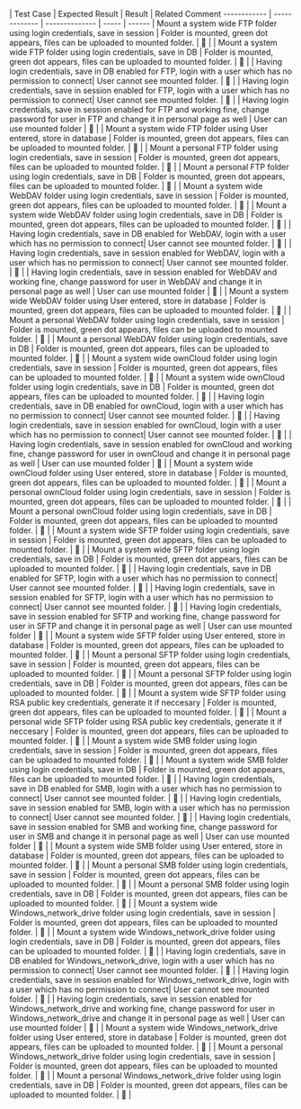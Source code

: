 

| Test Case | Expected Result | Result | Related Comment
------------ | ------------- | -------------- | ----- | ------
| Mount a system wide FTP folder using login credentials, save in session | Folder is mounted, green dot appears, files can be uploaded to mounted folder. | :construction: |
| Mount a system wide FTP folder using login credentials, save in DB | Folder is mounted, green dot appears, files can be uploaded to mounted folder. | :construction: |
| Having login credentials, save in DB enabled for FTP, login with a user which has no permission to connect| User cannot see mounted folder. | :construction: |
| Having login credentials, save in session enabled for FTP, login with a user which has no permission to connect| User cannot see mounted folder. | :construction: |
| Having login credentials, save in session enabled for FTP and working fine, change password for user in FTP and change it in personal page as well | User can use mounted folder | :construction: |
| Mount a system wide FTP folder using User entered, store in database | Folder is mounted, green dot appears, files can be uploaded to mounted folder. | :construction: |
| Mount a personal FTP folder using login credentials, save in session | Folder is mounted, green dot appears, files can be uploaded to mounted folder. | :construction: |
| Mount a personal FTP folder using login credentials, save in DB | Folder is mounted, green dot appears, files can be uploaded to mounted folder. | :construction: |
| Mount a system wide WebDAV folder using login credentials, save in session | Folder is mounted, green dot appears, files can be uploaded to mounted folder. | :construction: |
| Mount a system wide WebDAV folder using login credentials, save in DB | Folder is mounted, green dot appears, files can be uploaded to mounted folder. | :construction: |
| Having login credentials, save in DB enabled for WebDAV, login with a user which has no permission to connect| User cannot see mounted folder. | :construction: |
| Having login credentials, save in session enabled for WebDAV, login with a user which has no permission to connect| User cannot see mounted folder. | :construction: |
| Having login credentials, save in session enabled for WebDAV and working fine, change password for user in WebDAV and change it in personal page as well | User can use mounted folder | :construction: |
| Mount a system wide WebDAV folder using User entered, store in database | Folder is mounted, green dot appears, files can be uploaded to mounted folder. | :construction: |
| Mount a personal WebDAV folder using login credentials, save in session | Folder is mounted, green dot appears, files can be uploaded to mounted folder. | :construction: |
| Mount a personal WebDAV folder using login credentials, save in DB | Folder is mounted, green dot appears, files can be uploaded to mounted folder. | :construction: |
| Mount a system wide ownCloud folder using login credentials, save in session | Folder is mounted, green dot appears, files can be uploaded to mounted folder. | :construction: |
| Mount a system wide ownCloud folder using login credentials, save in DB | Folder is mounted, green dot appears, files can be uploaded to mounted folder. | :construction: |
| Having login credentials, save in DB enabled for ownCloud, login with a user which has no permission to connect| User cannot see mounted folder. | :construction: |
| Having login credentials, save in session enabled for ownCloud, login with a user which has no permission to connect| User cannot see mounted folder. | :construction: |
| Having login credentials, save in session enabled for ownCloud and working fine, change password for user in ownCloud and change it in personal page as well | User can use mounted folder | :construction: |
| Mount a system wide ownCloud folder using User entered, store in database | Folder is mounted, green dot appears, files can be uploaded to mounted folder. | :construction: |
| Mount a personal ownCloud folder using login credentials, save in session | Folder is mounted, green dot appears, files can be uploaded to mounted folder. | :construction: |
| Mount a personal ownCloud folder using login credentials, save in DB | Folder is mounted, green dot appears, files can be uploaded to mounted folder. | :construction: |
| Mount a system wide SFTP folder using login credentials, save in session | Folder is mounted, green dot appears, files can be uploaded to mounted folder. | :construction: |
| Mount a system wide SFTP folder using login credentials, save in DB | Folder is mounted, green dot appears, files can be uploaded to mounted folder. | :construction: |
| Having login credentials, save in DB enabled for SFTP, login with a user which has no permission to connect| User cannot see mounted folder. | :construction: |
| Having login credentials, save in session enabled for SFTP, login with a user which has no permission to connect| User cannot see mounted folder. | :construction: |
| Having login credentials, save in session enabled for SFTP and working fine, change password for user in SFTP and change it in personal page as well | User can use mounted folder | :construction: |
| Mount a system wide SFTP folder using User entered, store in database | Folder is mounted, green dot appears, files can be uploaded to mounted folder. | :construction: |
| Mount a personal SFTP folder using login credentials, save in session | Folder is mounted, green dot appears, files can be uploaded to mounted folder. | :construction: |
| Mount a personal SFTP folder using login credentials, save in DB | Folder is mounted, green dot appears, files can be uploaded to mounted folder. | :construction: |
| Mount a system wide SFTP folder using RSA public key credentials, generate it if neccesary | Folder is mounted, green dot appears, files can be uploaded to mounted folder. | :construction: |
| Mount a personal wide SFTP folder using RSA public key credentials, generate it if neccesary | Folder is mounted, green dot appears, files can be uploaded to mounted folder. | :construction: |
| Mount a system wide SMB folder using login credentials, save in session | Folder is mounted, green dot appears, files can be uploaded to mounted folder. | :construction: |
| Mount a system wide SMB folder using login credentials, save in DB | Folder is mounted, green dot appears, files can be uploaded to mounted folder. | :construction: |
| Having login credentials, save in DB enabled for SMB, login with a user which has no permission to connect| User cannot see mounted folder. | :construction: |
| Having login credentials, save in session enabled for SMB, login with a user which has no permission to connect| User cannot see mounted folder. | :construction: |
| Having login credentials, save in session enabled for SMB and working fine, change password for user in SMB and change it in personal page as well | User can use mounted folder | :construction: |
| Mount a system wide SMB folder using User entered, store in database | Folder is mounted, green dot appears, files can be uploaded to mounted folder. | :construction: |
| Mount a personal SMB folder using login credentials, save in session | Folder is mounted, green dot appears, files can be uploaded to mounted folder. | :construction: |
| Mount a personal SMB folder using login credentials, save in DB | Folder is mounted, green dot appears, files can be uploaded to mounted folder. | :construction: |
| Mount a system wide Windows_network_drive folder using login credentials, save in session | Folder is mounted, green dot appears, files can be uploaded to mounted folder. | :construction: |
| Mount a system wide Windows_network_drive folder using login credentials, save in DB | Folder is mounted, green dot appears, files can be uploaded to mounted folder. | :construction: |
| Having login credentials, save in DB enabled for Windows_network_drive, login with a user which has no permission to connect| User cannot see mounted folder. | :construction: |
| Having login credentials, save in session enabled for Windows_network_drive, login with a user which has no permission to connect| User cannot see mounted folder. | :construction: |
| Having login credentials, save in session enabled for Windows_network_drive and working fine, change password for user in Windows_network_drive and change it in personal page as well | User can use mounted folder | :construction: |
| Mount a system wide Windows_network_drive folder using User entered, store in database | Folder is mounted, green dot appears, files can be uploaded to mounted folder. | :construction: |
| Mount a personal Windows_network_drive folder using login credentials, save in session | Folder is mounted, green dot appears, files can be uploaded to mounted folder. | :construction: |
| Mount a personal Windows_network_drive folder using login credentials, save in DB | Folder is mounted, green dot appears, files can be uploaded to mounted folder. | :construction: |
